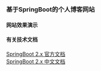 ### 基于SpringBoot的个人博客网站

#### 网站效果演示

#### 有关技术文档
[SpringBoot 2.x 官方文档](https://docs.spring.io/spring-boot/docs/2.1.8.RELEASE/reference/html/)<br/>
[SpringBoot 2.x 中文文档](https://docshome.gitbooks.io/springboot/content/pages/using-spring-boot.html#using-boot-starter)

